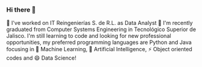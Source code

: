 ### Hi there 👋

<!--
**lpzgamer/lpzgamer** is a ✨ _special_ ✨ repository because its `README.md` (this file) appears on your GitHub profile.


- 🌱 I’m currently learning ...
- 👯 I’m looking to collaborate on ...
- 🤔 I’m looking for help with ...
- 💬 Ask me about ...
- 📫 How to reach me: ...
- 😄 Pronouns: ...
- ⚡ Fun fact: ...
-->
🔭 I've worked on IT Reingenierías S. de R.L. as Data Analyst
💬 I'm recently graduated from Computer Systems Engineering in Tecnológico Superior de Jalisco. I'm still learning to code and looking for new professional opportunities, my preferred programming languages are Python and Java focusing in 🌱 Machine Learning, 🤔 Artificial Intelligence, ⚡ Object oriented codes and 😄 Data Science!

